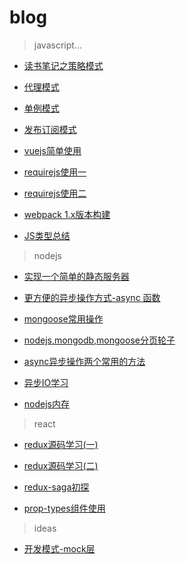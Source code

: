 # blog

> javascript...

- [读书笔记之策略模式](https://segmentfault.com/a/1190000007286881)

- [代理模式](https://segmentfault.com/a/1190000007299517)

- [单例模式](https://segmentfault.com/a/1190000007348712)

- [发布订阅模式](https://segmentfault.com/a/1190000007357192)

- [vuejs简单使用](http://www.jianshu.com/p/7db811a39f7a)

- [requirejs使用一](http://www.jianshu.com/p/6aca1e429019)

- [requirejs使用二](http://www.jianshu.com/p/980e44636267)

- [webpack 1.x版本构建](https://github.com/JianShaw/webpack1.x-demo)

- [JS类型总结](https://github.com/JianShaw/blog/blob/master/JavaScript/JS%E7%B1%BB%E5%9E%8B%E6%80%BB%E7%BB%93.md)

> nodejs

- [实现一个简单的静态服务器](https://github.com/JianShaw/blog/issues/1)

- [更方便的异步操作方式-async 函数](https://github.com/JianShaw/blog/issues/2)

- [mongoose常用操作](https://github.com/JianShaw/blog/issues/3)

- [nodejs,mongodb,mongoose分页轮子](https://github.com/edwardhotchkiss/mongoose-paginate)

- [async异步操作两个常用的方法](https://github.com/JianShaw/blog/issues/4)

- [异步IO学习](https://github.com/JianShaw/blog/blob/master/nodejs/%E5%BC%82%E6%AD%A5IO.md)

- [nodejs内存](https://github.com/JianShaw/blog/blob/master/nodejs/%E5%86%85%E5%AD%98%E7%9B%B8%E5%85%B3.md)

> react

- [redux源码学习(一)](https://github.com/JianShaw/blog/issues/5)
- [redux源码学习(二)](https://github.com/JianShaw/blog/issues/6)
- [redux-saga初探](https://github.com/JianShaw/blog/blob/master/react/redux-saga%E5%88%9D%E6%8E%A2-%E4%BD%BF%E7%94%A8.md)

- [prop-types组件使用](./react/prop-types使用.md)

> ideas

- [开发模式-mock层](https://github.com/JianShaw/blog/blob/master/ideas/开发模式-mock层.md)
